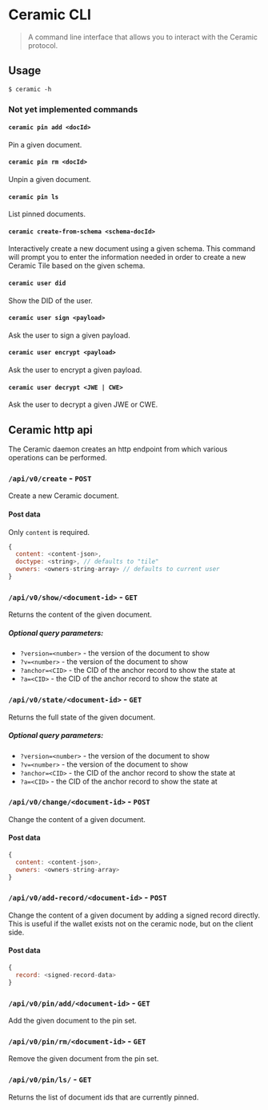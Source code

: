 # Ceramic CLI

> A command line interface that allows you to interact with the Ceramic protocol.

## Usage
```
$ ceramic -h
```

### Not yet implemented commands

#### `ceramic pin add <docId>`
Pin a given document.

#### `ceramic pin rm <docId>`
Unpin a given document.

#### `ceramic pin ls`
List pinned documents.


#### `ceramic create-from-schema <schema-docId>`
Interactively create a new document using a given schema. This command will prompt you to enter the information needed in order to create a new Ceramic Tile based on the given schema.


#### `ceramic user did`
Show the DID of the user.

#### `ceramic user sign <payload>`
Ask the user to sign a given payload.

#### `ceramic user encrypt <payload>`
Ask the user to encrypt a given payload.

#### `ceramic user decrypt <JWE | CWE>`
Ask the user to decrypt a given JWE or CWE.


## Ceramic http api
The Ceramic daemon creates an http endpoint from which various operations can be performed.

### `/api/v0/create` - `POST`
Create a new Ceramic document.

#### Post data
Only `content` is required.

```js
{
  content: <content-json>,
  doctype: <string>, // defaults to "tile"
  owners: <owners-string-array> // defaults to current user
}
```

### `/api/v0/show/<document-id>` - `GET`
Returns the content of the given document.

##### Optional query parameters:
* `?version=<number>` - the version of the document to show
* `?v=<number>` - the version of the document to show
* `?anchor=<CID>` - the CID of the anchor record to show the state at
* `?a=<CID>` - the CID of the anchor record to show the state at

### `/api/v0/state/<document-id>` - `GET`
Returns the full state of the given document.

##### Optional query parameters:
* `?version=<number>` - the version of the document to show
* `?v=<number>` - the version of the document to show
* `?anchor=<CID>` - the CID of the anchor record to show the state at
* `?a=<CID>` - the CID of the anchor record to show the state at

### `/api/v0/change/<document-id>` - `POST`
Change the content of a given document.

#### Post data
```js
{
  content: <content-json>,
  owners: <owners-string-array>
}
```

### `/api/v0/add-record/<document-id>` - `POST`
Change the content of a given document by adding a signed record directly. This is useful if the wallet exists not on the ceramic node, but on the client side.

#### Post data
```js
{
  record: <signed-record-data>
}
```

### `/api/v0/pin/add/<document-id>` - `GET`
Add the given document to the pin set.

### `/api/v0/pin/rm/<document-id>` - `GET`
Remove the given document from the pin set.

### `/api/v0/pin/ls/` - `GET`
Returns the list of document ids that are currently pinned.
